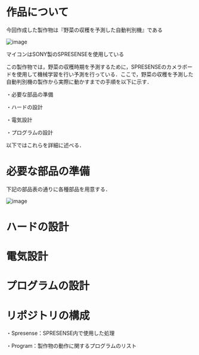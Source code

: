 # 作品について
今回作成した製作物は『野菜の収穫を予測した自動判別機』である

![image](https://github.com/Hoshino-coder/Book/assets/154045874/f4768797-0807-43c5-9eff-ff6afbdde5bf)

マイコンはSONY製のSPRESENSEを使用している

この製作物では，野菜の収穫時期を予測するために，SPRESENSEのカメラボードを使用して機械学習を行い予測を行っている．ここで，野菜の収穫を予測した自動判別機の製作から実際に動かすまでの手順を以下に示す．

・必要な部品の準備

・ハードの設計

・電気設計

・プログラムの設計

以下ではこれらを詳細に述べる．

# 必要な部品の準備

下記の部品表の通りに各種部品を用意する．

![image](https://github.com/Hoshino-coder/Book/assets/154045874/cb7c5430-51b0-4a4f-9bf9-a88c850782bb)

# ハードの設計

# 電気設計

# プログラムの設計

# リポジトリの構成

・Spresense：SPRESENSE内で使用した処理

・Program：製作物の動作に関するプログラムのリスト
